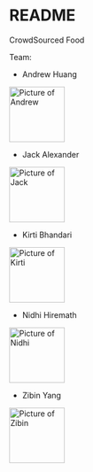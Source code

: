 # README

CrowdSourced Food

Team:

* Andrew Huang

<img src="https://scontent-lax3-1.xx.fbcdn.net/v/t31.0-8/19095635_10209942451022781_529412370290504631_o.jpg?oh=87ced61714eb0e59bfac4d47ec2975b2&oe=5A70E599" alt="Picture of Andrew" width="100" />

* Jack Alexander

<img src="http://jalexander.ninja/img/Me.jpg" alt="Picture of Jack" width="100" />

* Kirti Bhandari

<img src="https://scontent-lax3-1.xx.fbcdn.net/v/t1.0-9/17796460_1428886800465982_3204323996786139258_n.jpg?oh=3851a2ef8f5a26b761903f1599a3acf7&oe=5A71C373" alt="Picture of Kirti" width="100" />

* Nidhi Hiremath

<img src="https://image.ibb.co/f4QZwG/Me1.jpg" alt="Picture of Nidhi" width="100" />

* Zibin Yang
<img src="https://scontent-sjc2-1.xx.fbcdn.net/v/t1.0-9/22222018_864336343716002_6353950344246414006_n.jpg?oh=0876c5b13a2b8c1259f67a1e1d65a49c&oe=5A874D7E" alt="Picture of Zibin" width="100" />
